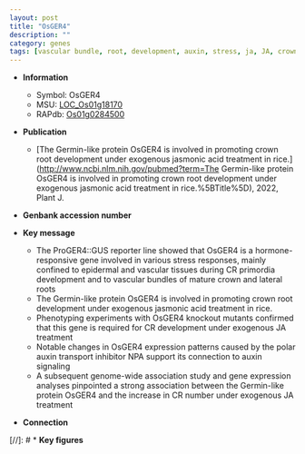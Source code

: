 ```yaml
---
layout: post
title: "OsGER4"
description: ""
category: genes
tags: [vascular bundle, root, development, auxin, stress, ja, JA, crown root development, root development, auxin transport, jasmonic, jasmonic acid, crown, crown root, lateral root, stress response,  ja ]
---
```


* **Information**  
    + Symbol: OsGER4  
    + MSU: [LOC_Os01g18170](http://rice.uga.edu/cgi-bin/ORF_infopage.cgi?orf=LOC_Os01g18170)  
    + RAPdb: [Os01g0284500](https://rapdb.dna.affrc.go.jp/locus/?name=Os01g0284500)  

* **Publication**  
    + [The Germin-like protein OsGER4 is involved in promoting crown root development under exogenous jasmonic acid treatment in rice.](http://www.ncbi.nlm.nih.gov/pubmed?term=The Germin-like protein OsGER4 is involved in promoting crown root development under exogenous jasmonic acid treatment in rice.%5BTitle%5D), 2022, Plant J.

* **Genbank accession number**  

* **Key message**  
    + The ProGER4::GUS reporter line showed that OsGER4 is a hormone-responsive gene involved in various stress responses, mainly confined to epidermal and vascular tissues during CR primordia development and to vascular bundles of mature crown and lateral roots
    + The Germin-like protein OsGER4 is involved in promoting crown root development under exogenous jasmonic acid treatment in rice.
    + Phenotyping experiments with OsGER4 knockout mutants confirmed that this gene is required for CR development under exogenous JA treatment
    + Notable changes in OsGER4 expression patterns caused by the polar auxin transport inhibitor NPA support its connection to auxin signaling
    + A subsequent genome-wide association study and gene expression analyses pinpointed a strong association between the Germin-like protein OsGER4 and the increase in CR number under exogenous JA treatment

* **Connection**  

[//]: # * **Key figures**  


